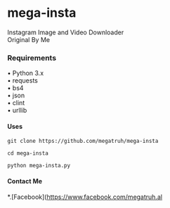 # mega-insta
Instagram Image and Video Downloader<br/>
Original By Me

### Requirements
• Python 3.x <br/>
  • requests <br/>
  • bs4 <br/>
  • json <br/>
  • clint <br/>
  • urllib
#### Uses
```
git clone https://github.com/megatruh/mega-insta
```
```
cd mega-insta
```
```
python mega-insta.py
```
#### Contact Me
*.[Facebook](https://www.facebook.com/megatruh.al

